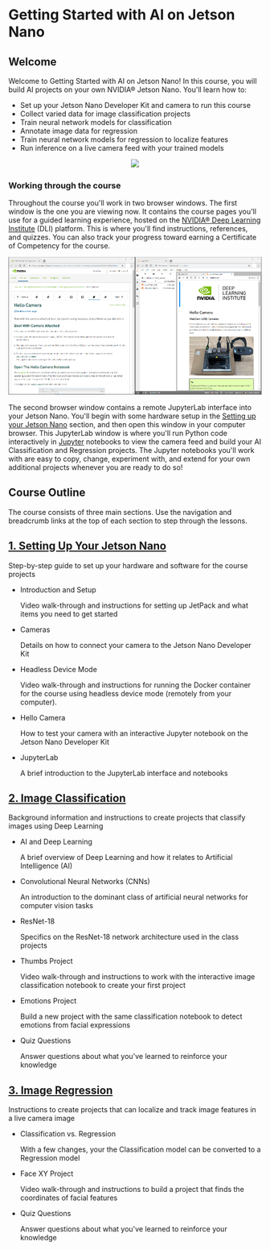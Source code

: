 # Getting Started with AI on Jetson Nano

## Welcome

Welcome to Getting Started with AI on Jetson Nano! In this course, you will build AI projects on your own NVIDIA® Jetson Nano. You'll learn how to:

- Set up your Jetson Nano Developer Kit and camera to run this course
- Collect varied data for image classification projects
- Train neural network models for classification
- Annotate image data for regression
- Train neural network models for regression to localize features
- Run inference on a live camera feed with your trained models

<p align="center">
<img src="assets/Thumb_teaser_1236x470.gif"/>
</p>

### Working through the course

Throughout the course you'll work in two browser windows. The first window is the one you are viewing now. It contains the course pages you'll use for a guided learning experience, hosted on the [NVIDIA® Deep Learning Institute](https://www.nvidia.com/en-us/deep-learning-ai/education/) (DLI) platform. This is where you'll find instructions, references, and quizzes. You can also track your progress toward earning a Certificate of Competency for the course.

<p align="center">
<img src="assets/side-by-side-browser-windows.png"/>
</p>

The second browser window contains a remote JupyterLab interface into your Jetson Nano. You'll begin with some hardware setup in the [Setting up your Jetson Nano](./setting-up-your-jetson-nano/README.md) section, and then open this window in your computer browser. This JupyterLab window is where you'll run Python code interactively in [Jupyter](https://jupyter.org/) notebooks to view the camera feed and build your AI Classification and Regression projects. The Jupyter notebooks you'll work with are easy to copy, change, experiment with, and extend for your own additional projects whenever you are ready to do so!

## Course Outline

The course consists of three main sections. Use the navigation and breadcrumb links at the top of each section to step through the lessons.

[<h2>1. Setting Up Your Jetson Nano</h2>](./setting-up-your-jetson-nano/README.md)

Step-by-step guide to set up your hardware and software for the course projects

- Introduction and Setup

  Video walk-through and instructions for setting up JetPack and what items you need to get started

- Cameras

  Details on how to connect your camera to the Jetson Nano Developer Kit

- Headless Device Mode

  Video walk-through and instructions for running the Docker container for the course using headless device mode (remotely from your computer).

- Hello Camera

  How to test your camera with an interactive Jupyter notebook on the Jetson Nano Developer Kit

- JupyterLab

  A brief introduction to the JupyterLab interface and notebooks

[<h2>2. Image Classification</h2>](./image-classification/README.md)

Background information and instructions to create projects that classify images using Deep Learning

- AI and Deep Learning

  A brief overview of Deep Learning and how it relates to Artificial Intelligence (AI)

- Convolutional Neural Networks (CNNs)

  An introduction to the dominant class of artificial neural networks for computer vision tasks

- ResNet-18

  Specifics on the ResNet-18 network architecture used in the class projects

- Thumbs Project

  Video walk-through and instructions to work with the interactive image classification notebook to create your first project

- Emotions Project

  Build a new project with the same classification notebook to detect emotions from facial expressions

- Quiz Questions

  Answer questions about what you've learned to reinforce your knowledge

[<h2>3. Image Regression</h2>](./image-regression/README.md)

Instructions to create projects that can localize and track image features in a live camera image

- Classification vs. Regression

  With a few changes, your the Classification model can be converted to a Regression model

- Face XY Project

  Video walk-through and instructions to build a project that finds the coordinates of facial features

- Quiz Questions

  Answer questions about what you've learned to reinforce your knowledge

